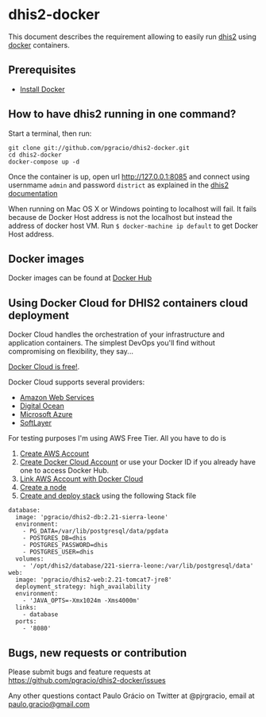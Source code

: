 dhis2-docker
==============

This document describes the requirement allowing to easily run [dhis2](https://www.dhis2.org/) using [docker](https://www.docker.com/) containers.

Prerequisites
-------------

* [Install Docker](http://docs.docker.com/engine/installation/ "Documentation") 


How to have dhis2 running in one command?
--------------

Start a terminal, then run:

```
git clone git://github.com/pgracio/dhis2-docker.git
cd dhis2-docker
docker-compose up -d
```

Once the container is up, open url http://127.0.0.1:8085 and connect using usernmame `admin` and password `district` as explained in the [dhis2 documentation](https://www.dhis2.org/doc/snapshot/en/user/html/ch02.html#d5e283)

When running on Mac OS X or Windows pointing to localhost will fail. It fails because de Docker Host address is not the localhost but instead the address of docker host VM. Run `$ docker-machine ip default` to get Docker Host address. 

Docker images
--------------
Docker images can be found at [Docker Hub](https://registry.hub.docker.com/repos/pgracio/ "Docker Hub")


Using Docker Cloud for DHIS2 containers cloud deployment
-------------
Docker Cloud handles the orchestration of your infrastructure and application containers. The simplest DevOps you'll find without compromising on flexibility, they say...

[Docker Cloud is free!](https://cloud.docker.com/).

Docker Cloud supports several providers:

* [Amazon Web Services](http://aws.amazon.com/ec2/pricing/)
* [Digital Ocean](https://www.digitalocean.com/)
* [Microsoft Azure]()
* [SoftLayer](http://www.softlayer.com/)

For testing purposes I'm using AWS Free Tier. All you have to do is

1. [Create AWS Account](https://portal.aws.amazon.com/gp/aws/developer/registration/index.html)
2. [Create Docker Cloud Account](https://cloud.docker.com/) or use your Docker ID if you already have one to access Docker Hub.
3. [Link AWS Account with Docker Cloud](https://support.tutum.co/support/solutions/articles/5000224910)
4. [Create a node](https://support.tutum.co/support/solutions/articles/5000523221-your-first-node)
5. [Create and deploy stack](https://support.tutum.co/support/solutions/articles/5000569899-stacks) using the following Stack file

```
database:
  image: 'pgracio/dhis2-db:2.21-sierra-leone'
  environment:
    - PG_DATA=/var/lib/postgresql/data/pgdata
    - POSTGRES_DB=dhis
    - POSTGRES_PASSWORD=dhis
    - POSTGRES_USER=dhis
  volumes:
    - '/opt/dhis2/database/221-sierra-leone:/var/lib/postgresql/data'
web:
  image: 'pgracio/dhis2-web:2.21-tomcat7-jre8'
  deployment_strategy: high_availability
  environment:
    - 'JAVA_OPTS=-Xmx1024m -Xms4000m'
  links:
    - database
  ports:
    - '8080'
```


Bugs, new requests or contribution
--------------
Please submit bugs and feature requests at https://github.com/pgracio/dhis2-docker/issues

Any other questions contact Paulo Grácio on Twitter at @pjrgracio, email at paulo.gracio@gmail.com
